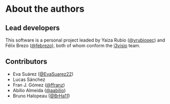 About the authors
==================

Lead developers
---------------

This software is a personal project leaded by Yaiza Rubio ([@yrubiosec](https://twitter.com/yrubiosec)) and Félix Brezo ([@febrezo](https://twitter.com/febrezo)), both of whom conform the [i3visio](http://i3visio.com) team.

Contributors
------------

* Eva Suárez ([@EvaSuarez22](https://twitter.com/EvaSuarez22))
* Lucas Sánchez
* Fran J. Gómez ([@ffranz](https://twitter.com/ffranz))
* Abilio Almeida  ([@aabilio](https://github.com/aabilio))
* Bruno Halopeau ([@BrHa11](https://github.com/BrHa11))
